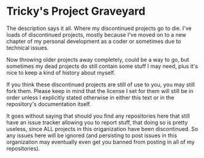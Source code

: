 # Tricky's Project Graveyard

The description says it all. Where my discontinued projects go to die.
I've loads of discontinued projects, mostly because I've moved on to a new chapter of my personal development as a coder or sometimes due to technical issues.

Now throwing older projects away completely, could be a way to go, but sometimes my dead projects do still contain some stuff I may need, plus it's nice to keep a kind of history about myself.

If you think these discontinued projects are still of use to you, you may still fork them. Please keep in mind that the license I set for them will still be in order unless I explicitly stated otherwise in either this text or in the repository's documentation itself. 

It goes without saying that should you find any repositories here that still have an issue tracker allowing you to report stuff, that doing so is pretty useless, since ALL projects in this origanization have been discontinued. So any issues here will be ignored (and persisting to post issues in this organization may eventually even get you banned from posting in all of my repositories).
